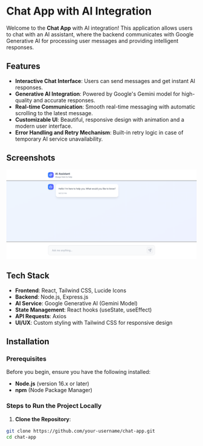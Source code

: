 # Chat App with AI Integration

Welcome to the **Chat App** with AI integration! This application allows users to chat with an AI assistant, where the backend communicates with Google Generative AI for processing user messages and providing intelligent responses.

## Features

- **Interactive Chat Interface**: Users can send messages and get instant AI responses.
- **Generative AI Integration**: Powered by Google's Gemini model for high-quality and accurate responses.
- **Real-time Communication**: Smooth real-time messaging with automatic scrolling to the latest message.
- **Customizable UI**: Beautiful, responsive design with animation and a modern user interface.
- **Error Handling and Retry Mechanism**: Built-in retry logic in case of temporary AI service unavailability.

## Screenshots

![Chat App Screenshot](./frontend/public/chat.png)

## Tech Stack

- **Frontend**: React, Tailwind CSS, Lucide Icons
- **Backend**: Node.js, Express.js
- **AI Service**: Google Generative AI (Gemini Model)
- **State Management**: React hooks (useState, useEffect)
- **API Requests**: Axios
- **UI/UX**: Custom styling with Tailwind CSS for responsive design

## Installation

### Prerequisites

Before you begin, ensure you have the following installed:

- **Node.js** (version 16.x or later)
- **npm** (Node Package Manager)

### Steps to Run the Project Locally

1. **Clone the Repository**:

```bash
git clone https://github.com/your-username/chat-app.git
cd chat-app
